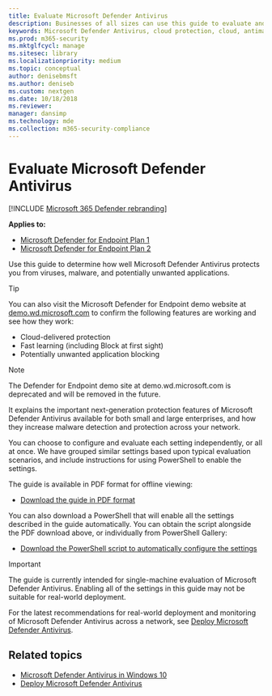 ```yaml
---
title: Evaluate Microsoft Defender Antivirus
description: Businesses of all sizes can use this guide to evaluate and test the protection offered by Microsoft Defender Antivirus in Windows.
keywords: Microsoft Defender Antivirus, cloud protection, cloud, antimalware, security, defender, evaluate, test, protection, compare, real-time protection
ms.prod: m365-security
ms.mktglfcycl: manage
ms.sitesec: library
ms.localizationpriority: medium
ms.topic: conceptual
author: denisebmsft
ms.author: deniseb
ms.custom: nextgen
ms.date: 10/18/2018
ms.reviewer:
manager: dansimp
ms.technology: mde
ms.collection: m365-security-compliance
---
```


# Evaluate Microsoft Defender Antivirus

[!INCLUDE [Microsoft 365 Defender rebranding](../../includes/microsoft-defender.md)]


**Applies to:**
- [Microsoft Defender for Endpoint Plan 1](https://go.microsoft.com/fwlink/?linkid=2154037)
- [Microsoft Defender for Endpoint Plan 2](https://go.microsoft.com/fwlink/?linkid=2154037)

Use this guide to determine how well Microsoft Defender Antivirus protects you from viruses, malware, and potentially unwanted applications.

> [!TIP]
>You can also visit the Microsoft Defender for Endpoint demo website at [demo.wd.microsoft.com](https://demo.wd.microsoft.com?ocid=cx-wddocs-testground) to confirm the following features are working and see how they work:
>
> - Cloud-delivered protection
> - Fast learning (including Block at first sight)
> - Potentially unwanted application blocking

> [!NOTE]
> The Defender for Endpoint demo site at demo.wd.microsoft.com is deprecated and will be removed in the future.

It explains the important next-generation protection features of Microsoft Defender Antivirus available for both small and large enterprises, and how they increase malware detection and protection across your network.

You can choose to configure and evaluate each setting independently, or all at once. We have grouped similar settings based upon typical evaluation scenarios, and include instructions for using PowerShell to enable the settings.

The guide is available in PDF format for offline viewing:

- [Download the guide in PDF format](https://www.microsoft.com/download/details.aspx?id=54795)

You can also download a PowerShell that will enable all the settings described in the guide automatically. You can obtain the script alongside the PDF download above, or individually from PowerShell Gallery:

- [Download the PowerShell script to automatically configure the settings](https://www.powershellgallery.com/packages/WindowsDefender_InternalEvaluationSettings)

> [!IMPORTANT]
> The guide is currently intended for single-machine evaluation of Microsoft Defender Antivirus. Enabling all of the settings in this guide may not be suitable for real-world deployment.
>
> For the latest recommendations for real-world deployment and monitoring of Microsoft Defender Antivirus across a network, see [Deploy Microsoft Defender Antivirus](deploy-manage-report-microsoft-defender-antivirus.md).

## Related topics

- [Microsoft Defender Antivirus in Windows 10](microsoft-defender-antivirus-in-windows-10.md)
- [Deploy Microsoft Defender Antivirus](deploy-manage-report-microsoft-defender-antivirus.md)